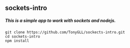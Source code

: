 ## sockets-intro

##### This is a simple app to work with sockets and nodejs. 

```
git clone https://github.com/TonyGLL/sockects-intro.git
cd sockets-intro
npm install
```
